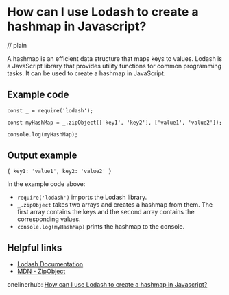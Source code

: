 # How can I use Lodash to create a hashmap in Javascript?
// plain

A hashmap is an efficient data structure that maps keys to values. Lodash is a JavaScript library that provides utility functions for common programming tasks. It can be used to create a hashmap in JavaScript.

## Example code

```
const _ = require('lodash');

const myHashMap = _.zipObject(['key1', 'key2'], ['value1', 'value2']);

console.log(myHashMap);
```

## Output example

```
{ key1: 'value1', key2: 'value2' }
```

In the example code above:
- `require('lodash')` imports the Lodash library.
- `_.zipObject` takes two arrays and creates a hashmap from them. The first array contains the keys and the second array contains the corresponding values.
- `console.log(myHashMap)` prints the hashmap to the console.

## Helpful links
- [Lodash Documentation](https://lodash.com/docs)
- [MDN - ZipObject](https://developer.mozilla.org/en-US/docs/Web/JavaScript/Reference/Global_Objects/Object/zipObject)

onelinerhub: [How can I use Lodash to create a hashmap in Javascript?](https://onelinerhub.com/javascript-lodash/how-can-i-use-lodash-to-create-a-hashmap-in-javascript)